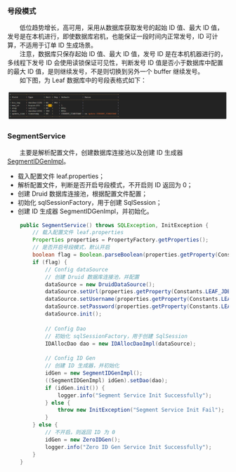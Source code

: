 
### 号段模式
　　低位趋势增长，高可用，采用从数据库获取发号的起始 ID 值、最大 ID 值，发号是在本机进行，即使数据库宕机，也能保证一段时间内正常发号，ID 可计算，不适用于订单 ID 生成场景。<br />
　　注意，数据库只保存起始 ID 值、最大 ID 值，发号 ID 是在本机机器进行的，多线程下发号 ID 会使用读锁保证可见性，判断发号 ID 值是否小于数据库中配置的最大 ID 值，是则继续发号，不是则切换到另外一个 buffer 继续发号。<br />
　　如下图，为 Leaf 数据库中的号段表格式如下：

![avatar](photo_1.png)

### SegmentService
　　主要是解析配置文件，创建数据库连接池以及创建 ID 生成器 [SegmentIDGenImpl]()。

- 载入配置文件 leaf.properties；
- 解析配置文件，判断是否开启号段模式，不开启则 ID 返回为 0；
- 创建 Druid 数据库连接池，根据配置文件配置；
- 初始化 sqlSessionFactory，用于创建 SqlSession；
- 创建 ID 生成器 SegmentIDGenImpl，并初始化。

```java    
    public SegmentService() throws SQLException, InitException {
        // 载入配置文件 leaf.properties
        Properties properties = PropertyFactory.getProperties();
        // 是否开启号段模式，默认开启
        boolean flag = Boolean.parseBoolean(properties.getProperty(Constants.LEAF_SEGMENT_ENABLE, "true"));
        if (flag) {
            // Config dataSource
            // 创建 Druid 数据库连接池，并配置
            dataSource = new DruidDataSource();
            dataSource.setUrl(properties.getProperty(Constants.LEAF_JDBC_URL));
            dataSource.setUsername(properties.getProperty(Constants.LEAF_JDBC_USERNAME));
            dataSource.setPassword(properties.getProperty(Constants.LEAF_JDBC_PASSWORD));
            dataSource.init();

            // Config Dao
            // 初始化 sqlSessionFactory，用于创建 SqlSession
            IDAllocDao dao = new IDAllocDaoImpl(dataSource);

            // Config ID Gen
            // 创建 ID 生成器，并初始化
            idGen = new SegmentIDGenImpl();
            ((SegmentIDGenImpl) idGen).setDao(dao);
            if (idGen.init()) {
                logger.info("Segment Service Init Successfully");
            } else {
                throw new InitException("Segment Service Init Fail");
            }
        } else {
            // 不开启，则返回 ID 为 0
            idGen = new ZeroIDGen();
            logger.info("Zero ID Gen Service Init Successfully");
        }
    }
```
